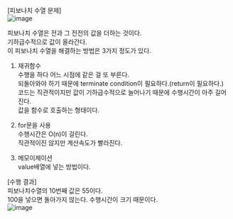 [피보나치 수열 문제]  
![image](https://github.com/1010hy/algorithm/assets/67892327/f092cdd5-2bfc-4d86-862a-86949c7e2ffe)  

피보나치 수열은 전과 그 전전의 값을 더하는 것이다.   
기하급수적으로 값이 올라간다.  
이 피보나치 수열을 해결하는 방법은 3가지 정도가 있다.  

1. 재귀함수  
수행을 하다 어느 시점에 같은 걸 또 부른다.  
되돌아와야 하기 때문에 terminate condition이 필요하다.(return이 필요하다.)  
코드는 직관적이지만 값이 기하급수적으로 늘어나기 때문에 수행시간이 아주 길어진다.  
값을 함수로 호출하는 형태이다.  

3. for문을 사용  
수행시간은 O(n)이 걸린다.   
직관적이진 않지만 계산속도가 빨라진다.  

4. 메모이제이션  
value배열에 넣는 방법이다.  


[수행 결과]  
피보나치수열의 10번째 값은 55이다.  
100을 넣으면 돌아가지 않는다. 수행시간이 크기 때문이다.  
![image](https://github.com/1010hy/algorithm/assets/67892327/87220fcb-0ea6-4e28-b2c6-41639b4a9b47)

